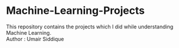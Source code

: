 # Machine-Learning-Projects
This repository contains the projects which I did while understanding Machine Learning.
<br>
Author : Umair Siddique
